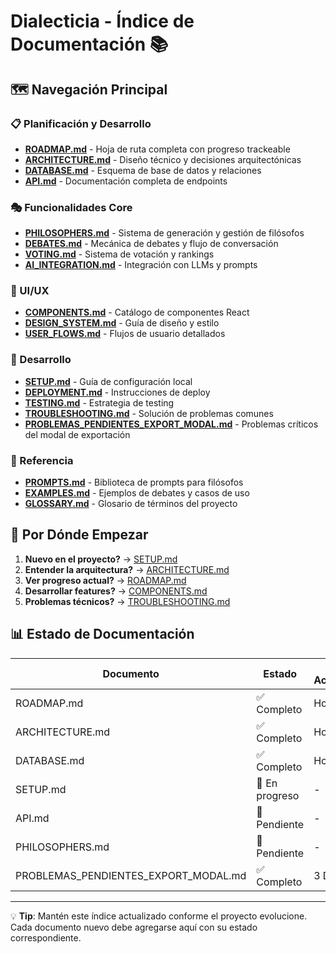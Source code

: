 # Dialecticia - Índice de Documentación 📚

## 🗺️ Navegación Principal

### 📋 Planificación y Desarrollo
- **[ROADMAP.md](./ROADMAP.md)** - Hoja de ruta completa con progreso trackeable
- **[ARCHITECTURE.md](./ARCHITECTURE.md)** - Diseño técnico y decisiones arquitectónicas
- **[DATABASE.md](./DATABASE.md)** - Esquema de base de datos y relaciones
- **[API.md](./API.md)** - Documentación completa de endpoints

### 🎭 Funcionalidades Core
- **[PHILOSOPHERS.md](./PHILOSOPHERS.md)** - Sistema de generación y gestión de filósofos
- **[DEBATES.md](./DEBATES.md)** - Mecánica de debates y flujo de conversación
- **[VOTING.md](./VOTING.md)** - Sistema de votación y rankings
- **[AI_INTEGRATION.md](./AI_INTEGRATION.md)** - Integración con LLMs y prompts

### 🎨 UI/UX
- **[COMPONENTS.md](./COMPONENTS.md)** - Catálogo de componentes React
- **[DESIGN_SYSTEM.md](./DESIGN_SYSTEM.md)** - Guía de diseño y estilo
- **[USER_FLOWS.md](./USER_FLOWS.md)** - Flujos de usuario detallados

### 🔧 Desarrollo
- **[SETUP.md](./SETUP.md)** - Guía de configuración local
- **[DEPLOYMENT.md](./DEPLOYMENT.md)** - Instrucciones de deploy
- **[TESTING.md](./TESTING.md)** - Estrategia de testing
- **[TROUBLESHOOTING.md](./TROUBLESHOOTING.md)** - Solución de problemas comunes
- **[PROBLEMAS_PENDIENTES_EXPORT_MODAL.md](./PROBLEMAS_PENDIENTES_EXPORT_MODAL.md)** - Problemas críticos del modal de exportación

### 📝 Referencia
- **[PROMPTS.md](./PROMPTS.md)** - Biblioteca de prompts para filósofos
- **[EXAMPLES.md](./EXAMPLES.md)** - Ejemplos de debates y casos de uso
- **[GLOSSARY.md](./GLOSSARY.md)** - Glosario de términos del proyecto

## 🚀 Por Dónde Empezar

1. **Nuevo en el proyecto?** → [SETUP.md](./SETUP.md)
2. **Entender la arquitectura?** → [ARCHITECTURE.md](./ARCHITECTURE.md)
3. **Ver progreso actual?** → [ROADMAP.md](./ROADMAP.md)
4. **Desarrollar features?** → [COMPONENTS.md](./COMPONENTS.md)
5. **Problemas técnicos?** → [TROUBLESHOOTING.md](./TROUBLESHOOTING.md)

## 📊 Estado de Documentación

| Documento | Estado | Última Actualización |
|-----------|--------|---------------------|
| ROADMAP.md | ✅ Completo | Hoy |
| ARCHITECTURE.md | ✅ Completo | Hoy |
| DATABASE.md | ✅ Completo | Hoy |
| SETUP.md | 🚧 En progreso | - |
| API.md | 📝 Pendiente | - |
| PHILOSOPHERS.md | 📝 Pendiente | - |
| PROBLEMAS_PENDIENTES_EXPORT_MODAL.md | ✅ Completo | 3 Dic 2025 |

---

💡 **Tip**: Mantén este índice actualizado conforme el proyecto evolucione. Cada documento nuevo debe agregarse aquí con su estado correspondiente. 